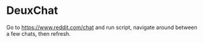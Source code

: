# DeuxChat

Go to https://www.reddit.com/chat and run script, navigate around between a few chats, then refresh.
